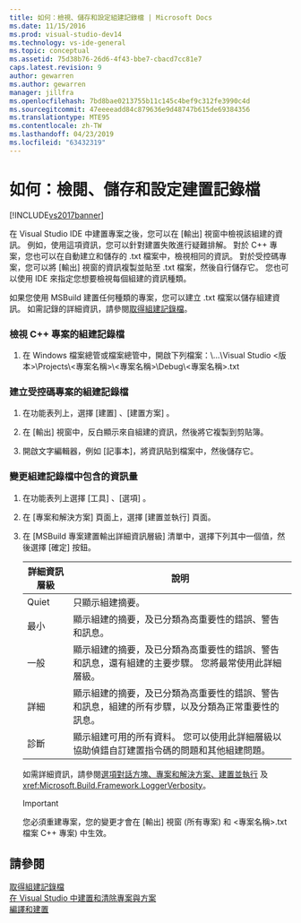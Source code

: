 ```yaml
---
title: 如何：檢視、儲存和設定組建記錄檔 | Microsoft Docs
ms.date: 11/15/2016
ms.prod: visual-studio-dev14
ms.technology: vs-ide-general
ms.topic: conceptual
ms.assetid: 75d38b76-26d6-4f43-bbe7-cbacd7cc81e7
caps.latest.revision: 9
author: gewarren
ms.author: gewarren
manager: jillfra
ms.openlocfilehash: 7bd8bae0213755b11c145c4bef9c312fe3990c4d
ms.sourcegitcommit: 47eeeeadd84c879636e9d48747b615de69384356
ms.translationtype: MTE95
ms.contentlocale: zh-TW
ms.lasthandoff: 04/23/2019
ms.locfileid: "63432319"
---
```

# <a name="how-to-view-save-and-configure-build-log-files"></a>如何：檢閱、儲存和設定建置記錄檔
[!INCLUDE[vs2017banner](../includes/vs2017banner.md)]

在 Visual Studio IDE 中建置專案之後，您可以在 [輸出] 視窗中檢視該組建的資訊。 例如，使用這項資訊，您可以針對建置失敗進行疑難排解。 對於 C++ 專案，您也可以在自動建立和儲存的 .txt 檔案中，檢視相同的資訊。 對於受控碼專案，您可以將 [輸出] 視窗的資訊複製並貼至 .txt 檔案，然後自行儲存它。 您也可以使用 IDE 來指定您想要檢視每個組建的資訊種類。  
  
 如果您使用 MSBuild 建置任何種類的專案，您可以建立 .txt 檔案以儲存組建資訊。 如需記錄的詳細資訊，請參閱[取得組建記錄檔](../msbuild/obtaining-build-logs-with-msbuild.md)。  
  
### <a name="to-view-the-build-log-file-for-a-c-project"></a>檢視 C++ 專案的組建記錄檔  
  
1. 在 Windows 檔案總管或檔案總管中，開啟下列檔案：\\...\Visual Studio <版本>\Projects\\<專案名稱>\\<專案名稱>\Debug\\<專案名稱>.txt  
  
### <a name="to-create-a-build-log-file-for-a-managed-code-project"></a>建立受控碼專案的組建記錄檔  
  
1. 在功能表列上，選擇 [建置] 、[建置方案] 。  
  
2. 在 [輸出] 視窗中，反白顯示來自組建的資訊，然後將它複製到剪貼簿。  
  
3. 開啟文字編輯器，例如 [記事本]，將資訊貼到檔案中，然後儲存它。  
  
### <a name="to-change-the-amount-of-information-included-in-the-build-log"></a>變更組建記錄檔中包含的資訊量  
  
1. 在功能表列上選擇 [工具] 、[選項] 。  
  
2. 在 [專案和解決方案] 頁面上，選擇 [建置並執行] 頁面。  
  
3. 在 [MSBuild 專案建置輸出詳細資訊層級] 清單中，選擇下列其中一個值，然後選擇 [確定] 按鈕。  
  
    |詳細資訊層級|說明|  
    |---------------------|-----------------|  
    |Quiet|只顯示組建摘要。|  
    |最小|顯示組建的摘要，及已分類為高重要性的錯誤、警告和訊息。|  
    |一般|顯示組建的摘要，及已分類為高重要性的錯誤、警告和訊息，還有組建的主要步驟。 您將最常使用此詳細層級。|  
    |詳細|顯示組建的摘要，及已分類為高重要性的錯誤、警告和訊息，組建的所有步驟，以及分類為正常重要性的訊息。|  
    |診斷|顯示組建可用的所有資料。 您可以使用此詳細層級以協助偵錯自訂建置指令碼的問題和其他組建問題。|  
  
     如需詳細資訊，請參閱[選項對話方塊、專案和解決方案、建置並執行](../ide/reference/options-dialog-box-projects-and-solutions-build-and-run.md) 及 <xref:Microsoft.Build.Framework.LoggerVerbosity>。  
  
    > [!IMPORTANT]
    > 您必須重建專案，您的變更才會在 [輸出] 視窗 (所有專案) 和 <專案名稱>.txt 檔案 C++ 專案) 中生效。  
  
## <a name="see-also"></a>請參閱  
 [取得組建記錄檔](../msbuild/obtaining-build-logs-with-msbuild.md)   
 [在 Visual Studio 中建置和清除專案與方案](../ide/building-and-cleaning-projects-and-solutions-in-visual-studio.md)   
 [編譯和建置](../ide/compiling-and-building-in-visual-studio.md)
